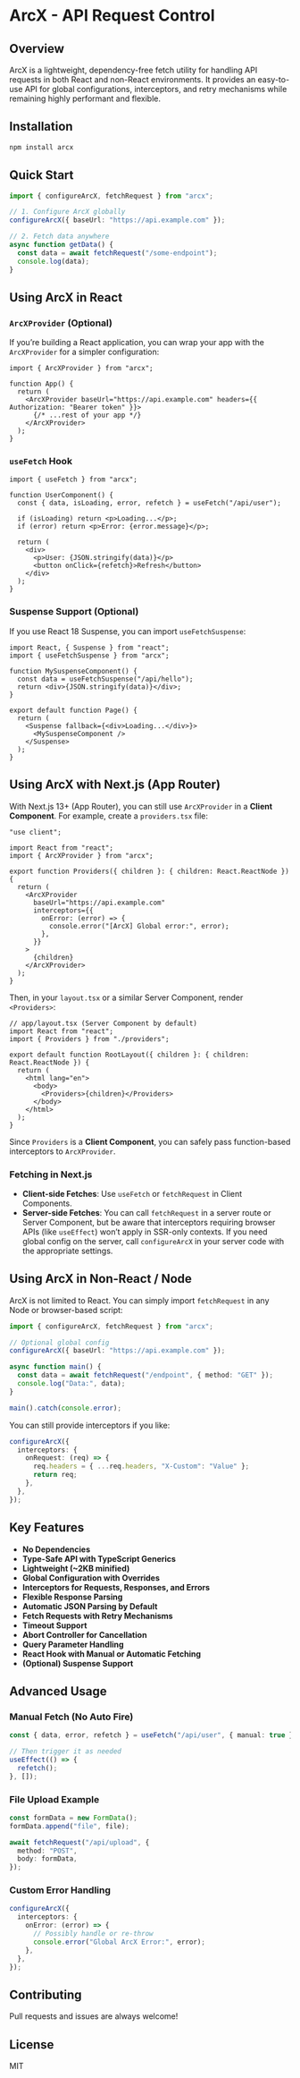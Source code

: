 # ArcX - API Request Control

## Overview

ArcX is a lightweight, dependency-free fetch utility for handling API requests in both React and non-React environments. It provides an easy-to-use API for global configurations, interceptors, and retry mechanisms while remaining highly performant and flexible.

## Installation

```bash
npm install arcx
```

## Quick Start

```ts
import { configureArcX, fetchRequest } from "arcx";

// 1. Configure ArcX globally
configureArcX({ baseUrl: "https://api.example.com" });

// 2. Fetch data anywhere
async function getData() {
  const data = await fetchRequest("/some-endpoint");
  console.log(data);
}
```

## Using ArcX in React

### `ArcXProvider` (Optional)

If you’re building a React application, you can wrap your app with the `ArcXProvider` for a simpler configuration:

```tsx
import { ArcXProvider } from "arcx";

function App() {
  return (
    <ArcXProvider baseUrl="https://api.example.com" headers={{ Authorization: "Bearer token" }}>
      {/* ...rest of your app */}
    </ArcXProvider>
  );
}
```

### `useFetch` Hook

```tsx
import { useFetch } from "arcx";

function UserComponent() {
  const { data, isLoading, error, refetch } = useFetch("/api/user");

  if (isLoading) return <p>Loading...</p>;
  if (error) return <p>Error: {error.message}</p>;

  return (
    <div>
      <p>User: {JSON.stringify(data)}</p>
      <button onClick={refetch}>Refresh</button>
    </div>
  );
}
```

### Suspense Support (Optional)

If you use React 18 Suspense, you can import `useFetchSuspense`:

```tsx
import React, { Suspense } from "react";
import { useFetchSuspense } from "arcx";

function MySuspenseComponent() {
  const data = useFetchSuspense("/api/hello");
  return <div>{JSON.stringify(data)}</div>;
}

export default function Page() {
  return (
    <Suspense fallback={<div>Loading...</div>}>
      <MySuspenseComponent />
    </Suspense>
  );
}
```

## Using ArcX with Next.js (App Router)

With Next.js 13+ (App Router), you can still use `ArcXProvider` in a **Client Component**. For example, create a `providers.tsx` file:

```tsx
"use client";

import React from "react";
import { ArcXProvider } from "arcx";

export function Providers({ children }: { children: React.ReactNode }) {
  return (
    <ArcXProvider
      baseUrl="https://api.example.com"
      interceptors={{
        onError: (error) => {
          console.error("[ArcX] Global error:", error);
        },
      }}
    >
      {children}
    </ArcXProvider>
  );
}
```

Then, in your `layout.tsx` or a similar Server Component, render `<Providers>`:

```tsx
// app/layout.tsx (Server Component by default)
import React from "react";
import { Providers } from "./providers";

export default function RootLayout({ children }: { children: React.ReactNode }) {
  return (
    <html lang="en">
      <body>
        <Providers>{children}</Providers>
      </body>
    </html>
  );
}
```

Since `Providers` is a **Client Component**, you can safely pass function-based interceptors to `ArcXProvider`.

### Fetching in Next.js

- **Client-side Fetches**: Use `useFetch` or `fetchRequest` in Client Components.  
- **Server-side Fetches**: You can call `fetchRequest` in a server route or Server Component, but be aware that interceptors requiring browser APIs (like `useEffect`) won’t apply in SSR-only contexts. If you need global config on the server, call `configureArcX` in your server code with the appropriate settings.

## Using ArcX in Non-React / Node

ArcX is not limited to React. You can simply import `fetchRequest` in any Node or browser-based script:

```ts
import { configureArcX, fetchRequest } from "arcx";

// Optional global config
configureArcX({ baseUrl: "https://api.example.com" });

async function main() {
  const data = await fetchRequest("/endpoint", { method: "GET" });
  console.log("Data:", data);
}

main().catch(console.error);
```

You can still provide interceptors if you like:

```ts
configureArcX({
  interceptors: {
    onRequest: (req) => {
      req.headers = { ...req.headers, "X-Custom": "Value" };
      return req;
    },
  },
});
```

## Key Features

- **No Dependencies**  
- **Type-Safe API with TypeScript Generics**  
- **Lightweight (~2KB minified)**  
- **Global Configuration with Overrides**  
- **Interceptors for Requests, Responses, and Errors**  
- **Flexible Response Parsing**  
- **Automatic JSON Parsing by Default**  
- **Fetch Requests with Retry Mechanisms**  
- **Timeout Support**  
- **Abort Controller for Cancellation**  
- **Query Parameter Handling**  
- **React Hook with Manual or Automatic Fetching**  
- **(Optional) Suspense Support**  

## Advanced Usage

### Manual Fetch (No Auto Fire)

```ts
const { data, error, refetch } = useFetch("/api/user", { manual: true });

// Then trigger it as needed
useEffect(() => {
  refetch();
}, []);
```

### File Upload Example

```ts
const formData = new FormData();
formData.append("file", file);

await fetchRequest("/api/upload", {
  method: "POST",
  body: formData,
});
```

### Custom Error Handling

```ts
configureArcX({
  interceptors: {
    onError: (error) => {
      // Possibly handle or re-throw
      console.error("Global ArcX Error:", error);
    },
  },
});
```

## Contributing

Pull requests and issues are always welcome!

## License

MIT
